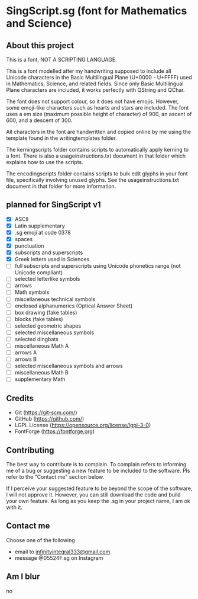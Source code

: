 # SingScript.sg (font for Mathematics and Science)

## About this project

This is a font, NOT A SCRIPTING LANGUAGE.

This is a font modelled after my handwriting supposed to include all Unicode characters in the Basic Multilingual Plane (U+0000 - U+FFFF) used in Mathematics, Science, and related fields. Since only Basic Multilingual Plane characters are included, it works perfectly with QString and QChar.

The font does not support colour, so it does not have emojis. However, some emoji-like characters such as hearts and stars are included. The font uses a em size (maximum possible height of character) of 900, an ascent of 600, and a descent of 300.

All characters in the font are handwritten and copied online by me using the template found in the writingtemplates folder.

The kerningscripts folder contains scripts to automatically apply kerning to a font. There is also a usageinstructions.txt document in that folder which explains how to use the scripts.

The encodingscripts folder contains scripts to bulk edit glyphs in your font file, specifically involving unused glyphs. See the usageinstructions.txt document in that folder for more information.

## planned for SingScript v1
- [x] ASCII
- [x] Latin supplementary
- [x] .sg emoji at code 0378
- [x] spaces
- [x] punctuation
- [x] subscripts and superscripts
- [x] Greek letters used in Sciences
- [ ] full subscripts and superscripts using Unicode phonetics range (not Unicode compliant)
- [ ] selected letterlike symbols
- [ ] arrows
- [ ] Math symbols
- [ ] miscellaneous technical symbols
- [ ] enclosed alphanumerics (Optical Answer Sheet)
- [ ] box drawing (fake tables)
- [ ] blocks (fake tables)
- [ ] selected geometric shapes
- [ ] selected miscellaneous symbols
- [ ] selected dingbats
- [ ] miscellaneous Math A
- [ ] arrows A
- [ ] arrows B
- [ ] selected miscellaneous symbols and arrows
- [ ] miscellaneous Math B
- [ ] supplementary Math

## Credits
- Git (https://git-scm.com/)
- GitHub (https://github.com/)
- LGPL License (https://opensource.org/license/lgpl-3-0)
- FontForge (https://fontforge.org)

## Contributing
The best way to contribute is to complain. To complain refers to informing me of a bug or suggesting a new feature to be included to the software. Pls refer to the "Contact me" section below.

If I perceive your suggested feature to be beyond the scope of the software, I will not approve it. However, you can still download the code and build your own feature. As long as you keep the .sg in your project name, I am ok with it.

## Contact me
Choose one of the following
- email to infinityintegral333@gmail.com
- message @05524F.sg on Instagram

## Am I blur
no
